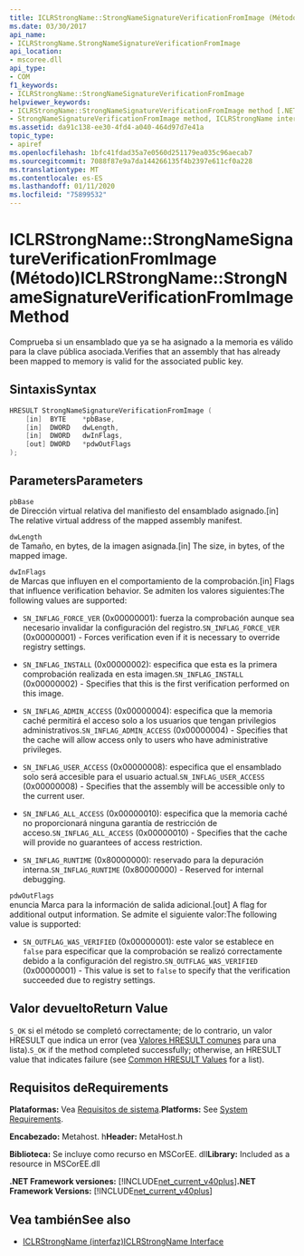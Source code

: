 ```yaml
---
title: ICLRStrongName::StrongNameSignatureVerificationFromImage (Método)
ms.date: 03/30/2017
api_name:
- ICLRStrongName.StrongNameSignatureVerificationFromImage
api_location:
- mscoree.dll
api_type:
- COM
f1_keywords:
- ICLRStrongName::StrongNameSignatureVerificationFromImage
helpviewer_keywords:
- ICLRStrongName::StrongNameSignatureVerificationFromImage method [.NET Framework hosting]
- StrongNameSignatureVerificationFromImage method, ICLRStrongName interface [.NET Framework hosting]
ms.assetid: da91c138-ee30-4fd4-a040-464d97d7e41a
topic_type:
- apiref
ms.openlocfilehash: 1bfc41fdad35a7e0560d251179ea035c96aecab7
ms.sourcegitcommit: 7088f87e9a7da144266135f4b2397e611cf0a228
ms.translationtype: MT
ms.contentlocale: es-ES
ms.lasthandoff: 01/11/2020
ms.locfileid: "75899532"
---
```

# <a name="iclrstrongnamestrongnamesignatureverificationfromimage-method"></a><span data-ttu-id="f151a-102">ICLRStrongName::StrongNameSignatureVerificationFromImage (Método)</span><span class="sxs-lookup"><span data-stu-id="f151a-102">ICLRStrongName::StrongNameSignatureVerificationFromImage Method</span></span>
<span data-ttu-id="f151a-103">Comprueba si un ensamblado que ya se ha asignado a la memoria es válido para la clave pública asociada.</span><span class="sxs-lookup"><span data-stu-id="f151a-103">Verifies that an assembly that has already been mapped to memory is valid for the associated public key.</span></span>  
  
## <a name="syntax"></a><span data-ttu-id="f151a-104">Sintaxis</span><span class="sxs-lookup"><span data-stu-id="f151a-104">Syntax</span></span>  
  
```cpp  
HRESULT StrongNameSignatureVerificationFromImage (  
    [in]  BYTE    *pbBase,  
    [in]  DWORD   dwLength,  
    [in]  DWORD   dwInFlags,  
    [out] DWORD   *pdwOutFlags  
);  
```  
  
## <a name="parameters"></a><span data-ttu-id="f151a-105">Parameters</span><span class="sxs-lookup"><span data-stu-id="f151a-105">Parameters</span></span>  
 `pbBase`  
 <span data-ttu-id="f151a-106">de Dirección virtual relativa del manifiesto del ensamblado asignado.</span><span class="sxs-lookup"><span data-stu-id="f151a-106">[in] The relative virtual address of the mapped assembly manifest.</span></span>  
  
 `dwLength`  
 <span data-ttu-id="f151a-107">de Tamaño, en bytes, de la imagen asignada.</span><span class="sxs-lookup"><span data-stu-id="f151a-107">[in] The size, in bytes, of the mapped image.</span></span>  
  
 `dwInFlags`  
 <span data-ttu-id="f151a-108">de Marcas que influyen en el comportamiento de la comprobación.</span><span class="sxs-lookup"><span data-stu-id="f151a-108">[in] Flags that influence verification behavior.</span></span> <span data-ttu-id="f151a-109">Se admiten los valores siguientes:</span><span class="sxs-lookup"><span data-stu-id="f151a-109">The following values are supported:</span></span>  
  
- <span data-ttu-id="f151a-110">`SN_INFLAG_FORCE_VER` (0x00000001): fuerza la comprobación aunque sea necesario invalidar la configuración del registro.</span><span class="sxs-lookup"><span data-stu-id="f151a-110">`SN_INFLAG_FORCE_VER` (0x00000001) - Forces verification even if it is necessary to override registry settings.</span></span>  
  
- <span data-ttu-id="f151a-111">`SN_INFLAG_INSTALL` (0x00000002): especifica que esta es la primera comprobación realizada en esta imagen.</span><span class="sxs-lookup"><span data-stu-id="f151a-111">`SN_INFLAG_INSTALL` (0x00000002) - Specifies that this is the first verification performed on this image.</span></span>  
  
- <span data-ttu-id="f151a-112">`SN_INFLAG_ADMIN_ACCESS` (0x00000004): especifica que la memoria caché permitirá el acceso solo a los usuarios que tengan privilegios administrativos.</span><span class="sxs-lookup"><span data-stu-id="f151a-112">`SN_INFLAG_ADMIN_ACCESS` (0x00000004) - Specifies that the cache will allow access only to users who have administrative privileges.</span></span>  
  
- <span data-ttu-id="f151a-113">`SN_INFLAG_USER_ACCESS` (0x00000008): especifica que el ensamblado solo será accesible para el usuario actual.</span><span class="sxs-lookup"><span data-stu-id="f151a-113">`SN_INFLAG_USER_ACCESS` (0x00000008) - Specifies that the assembly will be accessible only to the current user.</span></span>  
  
- <span data-ttu-id="f151a-114">`SN_INFLAG_ALL_ACCESS` (0x00000010): especifica que la memoria caché no proporcionará ninguna garantía de restricción de acceso.</span><span class="sxs-lookup"><span data-stu-id="f151a-114">`SN_INFLAG_ALL_ACCESS` (0x00000010) - Specifies that the cache will provide no guarantees of access restriction.</span></span>  
  
- <span data-ttu-id="f151a-115">`SN_INFLAG_RUNTIME` (0x80000000): reservado para la depuración interna.</span><span class="sxs-lookup"><span data-stu-id="f151a-115">`SN_INFLAG_RUNTIME` (0x80000000) - Reserved for internal debugging.</span></span>  
  
 `pdwOutFlags`  
 <span data-ttu-id="f151a-116">enuncia Marca para la información de salida adicional.</span><span class="sxs-lookup"><span data-stu-id="f151a-116">[out] A flag for additional output information.</span></span> <span data-ttu-id="f151a-117">Se admite el siguiente valor:</span><span class="sxs-lookup"><span data-stu-id="f151a-117">The following value is supported:</span></span>  
  
- <span data-ttu-id="f151a-118">`SN_OUTFLAG_WAS_VERIFIED` (0x00000001): este valor se establece en `false` para especificar que la comprobación se realizó correctamente debido a la configuración del registro.</span><span class="sxs-lookup"><span data-stu-id="f151a-118">`SN_OUTFLAG_WAS_VERIFIED` (0x00000001) - This value is set to `false` to specify that the verification succeeded due to registry settings.</span></span>  
  
## <a name="return-value"></a><span data-ttu-id="f151a-119">Valor devuelto</span><span class="sxs-lookup"><span data-stu-id="f151a-119">Return Value</span></span>  
 <span data-ttu-id="f151a-120">`S_OK` si el método se completó correctamente; de lo contrario, un valor HRESULT que indica un error (vea [Valores HRESULT comunes](/windows/win32/seccrypto/common-hresult-values) para una lista).</span><span class="sxs-lookup"><span data-stu-id="f151a-120">`S_OK` if the method completed successfully; otherwise, an HRESULT value that indicates failure (see [Common HRESULT Values](/windows/win32/seccrypto/common-hresult-values) for a list).</span></span>  
  
## <a name="requirements"></a><span data-ttu-id="f151a-121">Requisitos de</span><span class="sxs-lookup"><span data-stu-id="f151a-121">Requirements</span></span>  
 <span data-ttu-id="f151a-122">**Plataformas:** Vea [Requisitos de sistema](../../../../docs/framework/get-started/system-requirements.md).</span><span class="sxs-lookup"><span data-stu-id="f151a-122">**Platforms:** See [System Requirements](../../../../docs/framework/get-started/system-requirements.md).</span></span>  
  
 <span data-ttu-id="f151a-123">**Encabezado:** Metahost. h</span><span class="sxs-lookup"><span data-stu-id="f151a-123">**Header:** MetaHost.h</span></span>  
  
 <span data-ttu-id="f151a-124">**Biblioteca:** Se incluye como recurso en MSCorEE. dll</span><span class="sxs-lookup"><span data-stu-id="f151a-124">**Library:** Included as a resource in MSCorEE.dll</span></span>  
  
 <span data-ttu-id="f151a-125">**.NET Framework versiones:** [!INCLUDE[net_current_v40plus](../../../../includes/net-current-v40plus-md.md)]</span><span class="sxs-lookup"><span data-stu-id="f151a-125">**.NET Framework Versions:** [!INCLUDE[net_current_v40plus](../../../../includes/net-current-v40plus-md.md)]</span></span>  
  
## <a name="see-also"></a><span data-ttu-id="f151a-126">Vea también</span><span class="sxs-lookup"><span data-stu-id="f151a-126">See also</span></span>

- [<span data-ttu-id="f151a-127">ICLRStrongName (interfaz)</span><span class="sxs-lookup"><span data-stu-id="f151a-127">ICLRStrongName Interface</span></span>](../../../../docs/framework/unmanaged-api/hosting/iclrstrongname-interface.md)
